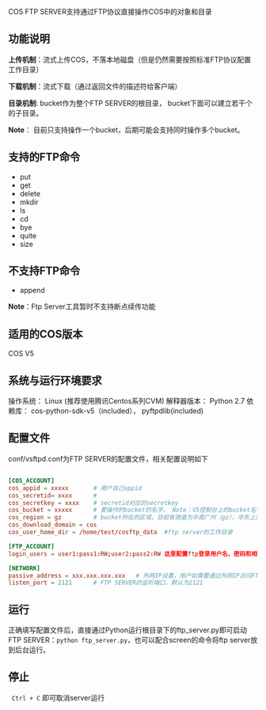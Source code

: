 COS FTP SERVER支持通过FTP协议直接操作COS中的对象和目录


功能说明
--------------------------------------------------------------

**上传机制**：流式上传COS，不落本地磁盘（但是仍然需要按照标准FTP协议配置工作目录）

**下载机制**：流式下载（通过返回文件的描述符给客户端）

**目录机制**: bucket作为整个FTP SERVER的根目录， bucket下面可以建立若干个的子目录。

**Note**：	目前只支持操作一个bucket，后期可能会支持同时操作多个bucket。


支持的FTP命令
-------------------------------------------------------------------------

- put
- get
- delete
- mkdir
- ls
- cd
- bye
- quite
- size


不支持FTP命令
----------------------------------------------------

- append

**Note**：Ftp Server工具暂时不支持断点续传功能


适用的COS版本
----------------------------------------------------
COS V5

系统与运行环境要求
----------------------------------------------------

操作系统： Linux (推荐使用腾讯Centos系列CVM)
解释器版本： Python 2.7
依赖库： cos-python-sdk-v5（included）， pyftpdlib(included)

配置文件
----------------------------------------------------

conf/vsftpd.conf为FTP SERVER的配置文件，相关配置说明如下

``` conf

[COS_ACCOUNT]
cos_appid = xxxxx		# 用户自己appid
cos_secretid= xxxx	    #
cos_secretkey = xxxx    # secretid对应的secretkey
cos_bucket = xxxxx		# 要操作的bucket的名字， Note：V5控制台上的bucket名字采用了bucketname-appid的命名，这里的只填写bucket_name
cos_region = gz			# bucket所在的区域，目前有效值为华南广州（gz），华东上海（sh），华北天津（tj）
cos_download_domain = cos
cos_user_home_dir = /home/test/cosftp_data	#ftp server的工作目录

[FTP_ACCOUNT]
login_users = user1:pass1:RW;user2:pass2:RW 这里配置ftp登录用户名、密码和相关的权限（格式为用户名：密码：读写权限，多个账户用分号分割）

[NETWORK]
passive_address = xxx.xxx.xxx.xxx	# 外网IP设置，用户如需要通过外网IP访问FTP服务器，则需要设置该项。 如客户机和FTP服务器均在腾讯云CVM机器上，通过内网IP访问，则不需要设置
listen_port = 2121		# FTP SERVER的监听端口，默认为2121

```

运行
------------------------------------------------------------

正确填写配置文件后，直接通过Python运行根目录下的ftp_server.py即可启动FTP SERVER：`python ftp_server.py`，也可以配合screen的命令将ftp server放到后台运行。


停止
-------------------------------------------------------------
` Ctrl + C` 即可取消server运行
